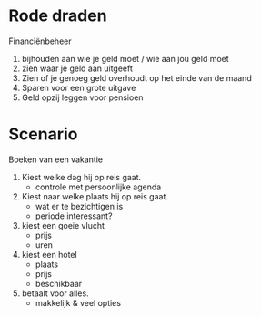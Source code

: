 # Rode draden

Financiënbeheer

1. bijhouden aan wie je geld moet / wie aan jou geld moet
2. zien waar je geld aan uitgeeft
3. Zien of je genoeg geld overhoudt op het einde van de maand
4. Sparen voor een grote uitgave
5. Geld opzij leggen voor pensioen

# Scenario

Boeken van een vakantie

1. Kiest welke dag hij op reis gaat.
	* controle met persoonlijke agenda
2. Kiest naar welke plaats hij op reis gaat.
	* wat er te bezichtigen is
	* periode interessant?
3. kiest een goeie vlucht
	* prijs
	* uren
4. kiest een hotel
	* plaats
	* prijs
	* beschikbaar
5. betaalt voor alles.
	* makkelijk & veel opties